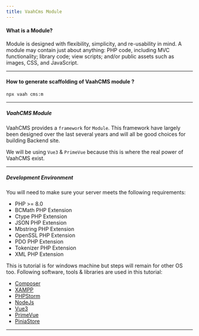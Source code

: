 ```yaml
---
title: VaahCms Module
---
```


#### What is a Module?

Module is designed with flexibility, simplicity, and re-usability in mind. A module may contain just about anything: PHP code, including MVC functionality; library code; view scripts; and/or public assets such as images, CSS, and JavaScript.

------

#### How to generate scaffolding of VaahCMS module ?

```shell
npx vaah cms:m
```

------



##### VaahCMS Module

VaahCMS provides a `framework` for `Module`. This framework have largely been designed over the last several years and will all be good choices for building Backend site.

We will be using `Vue3` & `PrimeVue` because this is where the real power of VaahCMS exist.

------

##### Development Environment

You will need to make sure your server meets the following requirements:

- PHP >= 8.0
- BCMath PHP Extension
- Ctype PHP Extension
- JSON PHP Extension
- Mbstring PHP Extension
- OpenSSL PHP Extension
- PDO PHP Extension
- Tokenizer PHP Extension
- XML PHP Extension

This is tutorial is for windows machine but steps will remain for other OS too. Following software, tools & libraries are used in this tutorial:

- [Composer](https://getcomposer.org/)
- [XAMPP](https://www.apachefriends.org/index.html)
- [PHPStorm](https://www.jetbrains.com/phpstorm/)
- [NodeJs](https://nodejs.org/en/)
- [Vue3](https://vuejs.org/)
- [PrimeVue](https://primevue.org/)
- [PiniaStore](https://pinia.vuejs.org/)

------
